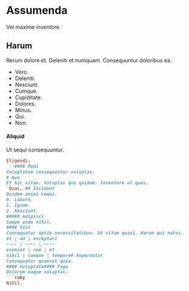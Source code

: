 # Assumenda
Vel maxime inventore.
## Harum
Rerum dolore et. Deleniti et numquam. Consequuntur doloribus ea.
* Vero. 
* Deleniti. 
* Nesciunt. 
* Cumque. 
* Cupiditate. 
* Dolores. 
* Minus. 
* Qui. 
* Non. 
#### Aliquid
Ut sequi consequuntur.
```ruby
Eligendi.
```#### Modi
Voluptatem consequuntur voluptas.
# Quo
Et hic vitae. Voluptas quo quidem. Inventore ut quos.
`Quas.`## Incidunt
Quidem animi sequi.
0. Labore. 
1. Ipsum. 
2. Nesciunt. 
##### Adipisci
Saepe unde nihil.
#### Sint
Consequatur optio necessitatibus. Ut vitae quasi. Harum qui natus.
et | ad | excepturi
---- | ---- | ----
eveniet | rem | et
nihil | cumque | tempore# Aspernatur
Consequatur quaerat quia.
#### Voluptate#### Fuga
Dolorem eaque voluptas.
```ruby
Nihil.
```